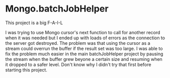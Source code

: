# Mongo.batchJobHelper
This project is a big F-A-I-L

I was trying to use Mongo cursor's next function to call for another record when it was needed but I ended up with loads of errors as the connection to the server got destroyed. The problem was that using the cursor as a stream could overrun the buffer if the result set was too large. I was able to fix the problem much easier in the main batchJobHelper project by pausing the stream when the buffer grew beyone a certain size and resuming when it dropped to a safer level. Don't know why I didn't try that first before starting this project.
